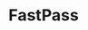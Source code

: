 ---
hackday: "17-manchester"
title: "FastPass"
summary: "Currently, 20% of calls to our IT service desk are for password resets. On top of this, 13% of calls are not answered due to staffing and resources. Our goal is to reduce the amount of password reset calls to just 10% to allow our service desk to support all of our staff. We have designed FastPass with this in mind.

FastPass is a Web based app that allows users to easily change their password when they forget it. With up to 17million people in the UK forgetting their password on a regular basis, FastPass is ideal for getting clinical and non clinical staff up and working again in a matter of seconds."
team:
  - "@Robblagden"
  - "@thebeckib"
  - "Nick Matt"
  - "@mrmikekj"
  - "@joshetherton"
links:
  website: "http://www.nhsfastpass.com"
---